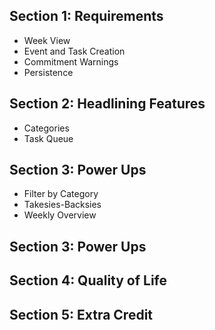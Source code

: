 ## Section 1: Requirements
- Week View
- Event and Task Creation
- Commitment Warnings
- Persistence

## Section 2: Headlining Features
- Categories
- Task Queue

## Section 3: Power Ups
- Filter by Category
- Takesies-Backsies
- Weekly Overview

## Section 3: Power Ups


## Section 4: Quality of Life


## Section 5: Extra Credit
